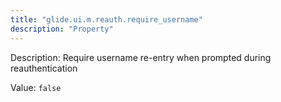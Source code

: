 ```yaml
---
title: "glide.ui.m.reauth.require_username"
description: "Property"
---
```


Description: Require username re-entry when prompted during reauthentication

Value: `false`